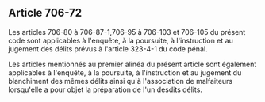 Article 706-72
----
Les articles 706-80 à 706-87-1,706-95 à 706-103 et 706-105 du présent code sont
applicables à l'enquête, à la poursuite, à l'instruction et au jugement des
délits prévus à l'article 323-4-1 du code pénal.

Les articles mentionnés au premier alinéa du présent article sont également
applicables à l'enquête, à la poursuite, à l'instruction et au jugement du
blanchiment des mêmes délits ainsi qu'à l'association de malfaiteurs lorsqu'elle
a pour objet la préparation de l'un desdits délits.
